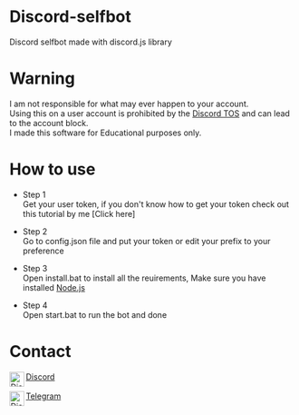 # Discord-selfbot
Discord selfbot made with discord.js library

# Warning
I am not responsible for what may ever happen to your account.<br>
Using this on a user account is prohibited by the [Discord TOS](https://discord.com/guidelines) and can lead to the account block. <br>
I made this software for Educational purposes only.<br>

# How to use
- Step 1<br>
Get your user token, if you don't know how to get your token check out this tutorial by me [Click here]

- Step 2<br>
Go to config.json file and put your token or edit your prefix to your preference

- Step 3<br>
Open install.bat to install all the reuirements, Make sure you have installed [Node.js](https://nodejs.org/en/)

- Step 4<br>
Open start.bat to run the bot and done

# Contact
<img align="left" alt="Discord" width="26px" src="https://cdn.iconscout.com/icon/free/png-256/discord-1863643-1581238.png" /> [Discord](https://discord.com/users/814406096022011934)<br>
<br>
<img align="left" alt="Discord" width="26px" src="https://www.vectorico.com/download/social_media/Telegram-Icon.png" /> [Telegram](https://web.telegram.org/z/#1955275718)
